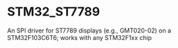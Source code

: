 # STM32_ST7789
An SPI driver for ST7789 displays (e.g., GMT020-02) on a STM32F103C6T6; works with any STM32F1xx chip
